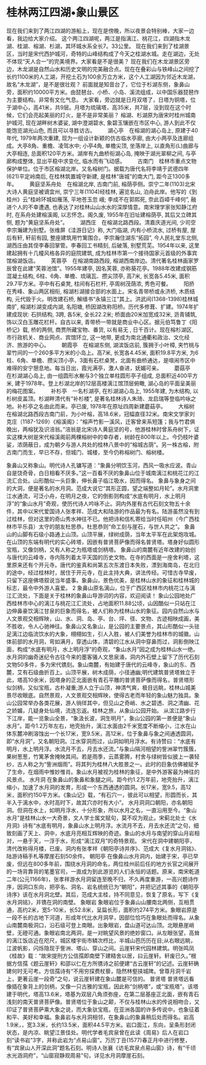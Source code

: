# 桂林两江四湖•象山景区
现在我们来到了两江四湖的游船上，现在是傍晚，所以夜景会特别棒，大家一边看，我边给大家介绍。
这个两江四湖呢，两江是指漓江、桃花江，四湖指木龙湖、桂湖、榕湖、杉湖，其环城水系全长7。33公里。
现在我们来到了桂湖景区，当时是宋代西护城河，奇特的山峰结构成了今天之桂湖水城。走在湖边，无处不体现“天人合一”的完美境界。大家看是不是很美？
现在我们在木龙湖景区旁边，木龙湖是自然山水和历史文明的完美融合点。现在在叠彩山与铁峰山之间挖了长约1100米的人工湖，开挖土石为100余万立方米，这个人工湖因为邻近木龙湖，故名“木龙湖”，是不是很壮观？
前面就是知音台了，它位于杉湖东侧，象鼻山旁，面积约10000平方米。由琵琶台、小桥、小岛、溪流组成，以中国乐器琵琶作为主要结构。非常有文化气息。
大家看，旁边就是日月双塔了，日塔为铜塔，位于湖中心，高41米，共9层。月塔为琉璃塔，高35米，共7层，没到现在这个时候，它们会亮起美丽的灯火，是不是非常美丽？
榕湖、杉湖原为唐宋时桂州城南护城河, 现在湖畔树木婆娑, 湖中澄湖碧水, 象碧玉镶嵌在市区中心, 游人到此不仅能饱览湖光山色, 而且可以寻胜访古。
　　湖心亭　在榕湖的湖心岛上, 原建于40年代, 1979年两次重建, 现为一组设计新颖的仿古临水亭廊, 由大小两亭及连廊组成。大亭8角、重檐、凌驾水中; 小亭4角, 单檐尖顶, 坐落岸上, 以直角形(L)曲廊与大亭相连, 总面积120平方米。湖岸有九曲桥衔湖心岛, 掩映于湖光翠柳之间, 与亭廊构成整体, 显出平稳中求变化, 临水而有飞动感。
　　古南门　桂林市重点文物保护单位。位于市区榕湖北岸。又名榕树门。据载为唐代名将李靖于武德四年(621)平定岭南后, 在桂林筑置城守新建, 是桂林“唐城”的南大门, 距今正1300多年。
　　黄庭坚系舟处　在榕湖北岸, 古南门前, 榕荫亭侧。崇宁二年(1103)北宋大诗人黄庭坚被谪宜州, 崇宁三年(1104)经桂林, 遍览名山, 泊舟此岸。他写的《到桂州》云“桂岭环城如雁荡, 平地苍玉忽 峨; 李成不在郭熙死, 奈此百嶂千峰何”, 融进个人的不幸遭遇, 也表达了对桂林山山水水的深厚情意。南宋理学家张知静江府时, 在系舟处建榕溪阁, 以志怀念。阁久废, 1955年在旧址建榕荫亭, 其后又立碑其侧, 题为“黄庭坚系舟处”。
　　湖西庄　在榕湖北路西段。清嘉庆道光间, 少司空李宗瀚建为别墅。张维屏《洼游日记》称, 大门临湖, 内有小桥流水, 过桥有屋, 屋后有轩, 轩前有园, 整座建筑用竹篱围合。李宗瀚住湖东“拓园”, 今人民礼堂东北侧, 湖西庄由其侄李春回掌管。李春回工书精刻, 后破落, 别墅荒芜。1954年以来, 这里建起拥有十几幢风格各异的庭院建筑, 成为桂林市第一个接待国家元首级的外事宾馆榕湖饭店。
　　芙蓉亭　在榕湖南路西段, 榕湖西南岸边。清代著名桂林画家罗辰曾在此建“芙蓉池馆”。1955年建亭, 因名芙蓉, 亦称葵花亭。1988年改建成钢筋混凝土结构, 6柱、6角、单檐、琉璃瓦、攒尖顶亭, 高7米, 长宽各5.45米, 面积29.7平方米。亭中有石桌凳, 柱间有石栏杆, 亭周树茂荫浓, 秀色可餐。
　　阳挢　在秀峰、象山两区相衔, 榕湖杉湖接合部的水面上。宋名青带桥或永济桥, 木质结构, 元代毁于火。明改建石桥, 解缙书“永镇三江”其上。洪武间(1368-1398)桂林城南扩, 榕湖杉湖变成内湖, 名阳塘, 桥因湖改称阳桥。历代多修葺、扩建。1974年扩建成现状: 石拱结构, 3跨, 各5米, 全长22.2米; 桥面由20米加宽成32米, 沥青铺筑, 饰以汉白玉雕花栏杆。自古以来, 青带桥一带就是商业中心区。据元伯笃鲁丁《阳桥记》载, 桥的两侧, 商贾所藏宝物、番货, 以有易无 , 日千百计。现在榕杉湖区, 市行政机关、商业网点、宾馆环立, 这一地带, 更成为南北通衢和政治、文化经济、旅游的中心。
　　朝霞亭　在榕湖东侧, 湖滨饭店前, 簇拥于小叶樟, 夹竹桃与翠竹间的一个260多平方米的小岛上。高7米, 长宽各4.45米, 面积19.8平方米, 为6柱、6角、单檐、攒尖顶小亭，3面有石栏桌凳，北面有曲桥通达，是喧闹市区中难得的安宁憩息地。每当日出，霞光满亭，激人奋进，妩媚可亲。
　　蘑菇亭　在杉湖湖心岛上, 由一组圆形水榭与3个独立单柱圆形亭子组成, 总面积近400平方米, 建于1978年。登上杉湖北岸的12层高楼漓江馆顶层俯瞰, 湖心岛的平面呈美丽的梅花图案。 
　　补杉亭　一名杉湖亭, 在杉湖湖心岛上, 1955年建, 为木结构, 以杉树皮盖顶。杉湖畔清代有“补杉楼”, 是著名桂林诗人朱琦、龙启瑞等登临吟咏之地。补杉亭之名由此而来。亭已废, 1978年在原址四周新建蘑菇亭。
　　大榕树　在榕湖北路西段古南门前，为小叶榕，高18.6米，冠幅直径32米。南宋文学家刘克庄（1187-1269）《榕溪阁》：“榕声竹影一溪风，迁客曾来系短篷；我与竹君俱晚出，两榕犹及识涪翁。”涪翁是北宋诗人黄庭坚的号，他游桂林时曾系舟树下，证实这棵大树是宋代榕溪阁前两棵榕树中的幸存者，树龄在800年以上。今仍枝叶婆娑，浓荫蔽日，成为朝夕与游人共处的桂林八景中的“榕城古荫”。另一株古榕，附古南门而生，早已不存，但城门、城楼，至今仍称榕树门、榕树楼。

象鼻山又称象山。明代诗人孔镛写道：“象鼻分明饮玉河，西风一吸水应波。青山自是饶奇骨，白日相看不厌多。”这一百看不厌的象鼻山位于城南漓江和桃花江的江流汇合处。山形酷似一头巨象，伸长鼻子临江吸水，因而得名。
  象鼻与象身之间的大洞，便是著名的水月洞。范成大说它“其形正圆，望之端整如月轮”。水月洞里江水通流，可泛小舟，在明月之夜，它的倒影则构成“水底有明月，水上明月浮”的“象山水月”奇观，使历代诗人吟咏不止。洞内外崖有古代石刻文物五十余件，其中以宋代爱国诗人张孝祥、范成大和陆游的作品最为有名。陆游虽然没有到过桂林，但对这里的奇山秀水神往不已。他把诗和信札寄给当时任昭州（今广西桂林市平乐县）太守的朋友杜思恭。杜思恭则“命工刻与崖石，与世人共之”。
  象鼻山的山脚有石级小路通上山顶。山顶平展，绿树成荫，当年太平军在此架炮攻城。在山顶的东端有明代的实心砖塔，因嵌有普贤菩萨像而得名普贤塔。塔身好似圆形宝瓶，又像剑柄，又有人称之为瓶塔或剑柄塔。
  象鼻山的南麓有近年改建的始创与唐代的云峰寺，寺内陈列着太平天国的历史文物。在寺的西面是一座舍利塔，这里原来还有个开元寺。唐代的鉴真和尚第五次东渡日本失败，漂到海南岛，在北归的途中，经过桂林时，居住于开元寺，在此主持大典，讲法传经。可惜古寺早废，只留下这座佛塔叙说当年盛事。象鼻山，景色优美，是桂林山水的象征和桂林城的标志，最令中外游人喜爱。 
2
象鼻山原名漓山，位于广西区桂林市内桃花江与漓江汇流处，下面是关于桂林的象鼻山导游词的内容，欢迎阅读！
象山公园地处广西桂林市中心的漓江与桃花江汇流处，占地面积11.88公顷，山因酷似一只站在江边伸鼻豪饮漓江甘泉的巨象而得名，被人们称为桂林山水的象征。园内自然山水与人文景观交相辉映，山、水、洞、岛、亭、台、坪、径、文物、古迹相映成画，美不胜收，令人心驰神往。象鼻山又名象山，是公园的主要景点，其山形酷似一头驻足漓江边临流饮水的大象，栩栩如生，引人入胜，被人们美誉为桂林市的城徽。山体前部的水月洞，弯如满月，穿透山体，清碧的江水从洞中穿鼻而过，洞影倒映江面，构成“水底有明月，水上明月浮”的奇观，“象山水月”因之成为桂林山水一绝。水月洞的幽奇迷纪令古往今来的墨客骚人文思泉涌，洞内外石壁上留下了历代石刻文物50多件，多为宋代镌刻。象山南麓，有始建于唐代的云峰寺，象山的东、西麓，艾有石级曲折百上。山顶平展，树木成荫，小径通幽;明代建筑普贤塔耸立于此，塔高10余米，因塔身的正北面嵌有青石平雕的普贤菩萨像而得名，普贤塔形似剑柄，又似宝瓶，古朴凝重;游人立于山顶，神清气爽，极目远眺，桂林山城美景尽收眼底。自然景观，人文景观交相辉映，使得古老而年轻的象山魅力独具。象山公园常举办各类花展，游人徜徉其中，但见山之奇峭、水之碧透、洞之清幽、花之娇媚，几疑身处仙境，流连忘返。桂林之旅，从象山公园开始。
从滨江路步行下江岸，能一览象山全景，“象汲长波，洞生明月”，象山公园的第一景便是“象山水月”。距今1.2万年左右，地壳抬升，漓江水面由2千米宽度不断缩小，江水在山体东麓冲刷溶蚀出一个长17米，宽9.5米，高12米，位于象鼻与象之间通透圆洞，即“水月洞”，又名朝阳洞。江水穿洞而过，山洞如明月浮水。有诗赞曰：“水底有明月，水上明月浮。水流月不去，月去水还流。”与象山隔河相望的訾洲翠竹簇簇，果树葱葱，竹篱茅舍掩映其间。若是雨季，云蒸雾腾，村舍与绿树皆似披上一袭轻纱，古人称之为“訾洲烟雨”。将其列为桂林八大胜景之一。此时的巨象仿佛被赋予了生命，在烟雨中惟妙惟肖。象山水月被视为桂林的象征，是中外游客最为神往的风景点。
水月洞
在象鼻山的象鼻和象腿之间。距今约1.2万年前，地壳抬升，漓江缩小，加速了水月洞的发育，形成一个东西通透的圆洞。长17米，宽9.5，高12米，面积约150平方米。《象山记》载，“有石穴一，彼此可以相望，形圆而长，其半入于漓水中，水时高时下，故其穴亦时有大小”。
水月洞洞口朝阳，亦名朝阳洞。但洞在水上，如明月浮水，十分形象，所以水月之名，一直沿用至今。“象山水月”是桂林山水一大奇景，文人学士属文赋句，莫不叹为观止。宋蓟北处士《水月洞》诗有“水底有明月，象鼻山水上明月浮。水流月不去，月去水还流”之句，细致刻画了天上、洞中，水底月亮相互辉映的奇迹。象山的水月与南望的穿山月岩相对，一悬于天，一浮于水，形成“漓江双月”的奇特景观。
宋代在洞中建朝阳亭，清代改称得月楼，已废。洞内有张孝祥《朝阳亭诗并序》、范成大《复水月洞铭》、陆游诗稿手札等摩崖石刻50余件。
朝阳亭
在像鼻山水月洞内，始建于宋，亭已早废，但远在800多年前，围绕水月洞的命名，两位桂州前后任的地方长官之间展开的一场背靠背的笔墨官司，一直成为到此游览的人们永恒的话题。原来，南宋乾道二年(公元1166年)，张孝祥游水月洞留连至晚不归，不久再度重游，一高兴题诗作序，因洞口东向，把亭名、洞名、岩名统统已为“朝阳”，并把记述其事的《朝阳亭诗序》该在水月洞北壁。其后，范成大主桂，持不同意见，恢复了原名，写下《复水月洞铭》，并镌在洞的南壁。
象眼岩
象眼岩位于象鼻山山腰南北两侧，互相贯通，高约2米，宽5-10米，长52.8米，呈扁长形，面积约274平方米。象眼岩原是一段不长的古地下河道，形成年代比水月洞早，因部位恰巧在象眼处而得名。从象山南麓南极洞口，沿石级可登上南眼。出象眼岩，盘山道可达山顶。北眼悬崖峭壁，无磴可通。象眼岩南北两洞，是一对眺望风景的绝妙窗口。从左眼张望，高耸的漓江饭店近在咫尺，城区楼宇街市鳞次栉比，半城山芭历历在目;从右眼远眺，江波帆影，闪烁隐现于訾洲、塔山、穿山之间。云崖轩宋代园林建筑。明张鸣凤《桂故》载：“故宋提刑方公信孺即南壁下建精舍以居，曰云崖轩。轩废已久。”根据方信孺《题云崖轩》和邵以仁在方所镌诗之前便建“古云崖轩”的记述。云崖轩确建何时无可考。方信孺诗有“不用穷探费杖藜，隐然林壑挟城陴。曾尊月洞千岩上，更著云崖一段奇”之句，说云崖轩建在象山麓是可信的。
普贤塔
普贤塔远看像插在象背上的剑柄，又像一只古雅的宝瓶，因此称“剑柄塔”，或“宝瓶塔”。该塔建于明代，塔高13.6米，塔基为双层八角须弥座，在第二层基座正北面，嵌有青石浅刻的南天普贤菩萨像。普贤塔位于象山之颠，不仅与桂林山水的传说相吻合，又印证了普贤菩萨乘大象之说，而大象驮宝瓶，在亚洲各国的许多传说中，也象征着和平、美好和幸福。象鼻岩与水月洞相邻，在象鼻山的象鼻稍后处而得名。岩高1.9米，，宽3.3米，长约13.5米，面积44.5平方米。岩口面江，东向，呈条形封闭状态，是内凉、眺望江景佳处。明代学者毛宾泉曾在此读《周易》后人在岩口刻“读书岩”3字，并称此岩为“点易山窗”。万历丁丑(1577)春正月中进行修整，有“宾泉山人开深此洞”题名石刻。明诗人张襄《访毛宾泉点易山窗》诗，有“千顷水光涵洞府”，“山窗寂静观周易”句，详见水月洞摩崖石刻。